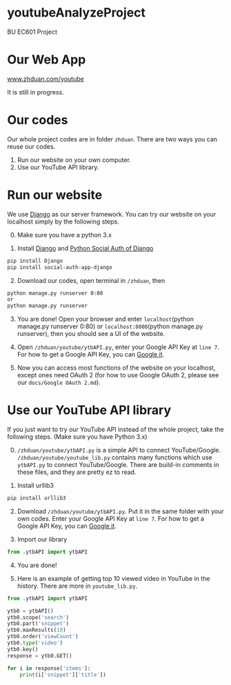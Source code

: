 # youtubeAnalyzeProject
BU EC601 Project

# Our Web App
www.zhduan.com/youtube

It is still in progress.

# Our codes
Our whole project codes are in folder ```zhduan```. There are two ways you can reuse our codes.

1. Run our website on your own computer.
2. Use our YouTube API library.

# Run our website
We use [Django](https://www.djangoproject.com) as our server framework. You can try our website on your localhost simply by the following steps.

0. Make sure you have a python 3.x

1. Install [Django](https://www.djangoproject.com) and [Python Social Auth of Django](https://github.com/python-social-auth/social-app-django)
```bash
pip install Django
pip install social-auth-app-django
```
2. Download our codes, open terminal in ```/zhduan```, then
```bash
python manage.py runserver 0:80
or
python manage.py runserver
```
3. You are done! Open your browser and enter ```localhost```(python manage.py runserver 0:80) or ```localhost:8000```(python manage.py runserver), then you should see a UI of the website.

4. Open ```/zhduan/youtube/ytbAPI.py```, enter your Google API Key at ```line 7```. For how to get a Google API Key, you can [Google it](https://www.google.com/search?source=hp&ei=XtrdW_ujLq2k_Qb5w6m4AQ&q=google+api+key&btnK=Google+Search&oq=google+api+key&gs_l=psy-ab.3..0l10.1453.4574..4861...0.0..0.176.1171.14j1......0....1..gws-wiz.....0..0i131j0i10.ugf-rXJhE4k).

5. Now you can access most functions of the website on your localhost, except ones need OAuth 2 (for how to use Google OAuth 2, please see our ```docs/Google OAuth 2.md```).

# Use our YouTube API library
If you just want to try our YouTube API instead of the whole project, take the following steps. (Make sure you have Python 3.x)

0. ```/zhduan/youtube/ytbAPI.py``` is a simple API to connect YouTube/Google. ```/zhduan/youtube/youtube_lib.py``` contains many functions which use ```ytbAPI.py``` to connect YouTube/Google. There are build-in comments in these files, and they are pretty ez to read.

1. Install urllib3
```bash
pip install urllib3
```

2. Download ```/zhduan/youtube/ytbAPI.py```. Put it in the same folder with your own codes. Enter your Google API Key at ```line 7```. For how to get a Google API Key, you can [Google it](https://www.google.com/search?source=hp&ei=XtrdW_ujLq2k_Qb5w6m4AQ&q=google+api+key&btnK=Google+Search&oq=google+api+key&gs_l=psy-ab.3..0l10.1453.4574..4861...0.0..0.176.1171.14j1......0....1..gws-wiz.....0..0i131j0i10.ugf-rXJhE4k).

3. Import our library
```Python
from .ytbAPI import ytbAPI
```

4. You are done!

5. Here is an example of getting top 10 viewed video in YouTube in the history. There are more in ```youtube_lib.py```.
```python
from .ytbAPI import ytbAPI

ytb0 = ytbAPI()
ytb0.scope('search')
ytb0.part('snippet')
ytb0.maxResults(10)
ytb0.order('viewCount')
ytb0.type('video')
ytb0.key()
response = ytb0.GET()

for i in response['items']:
    print(i['snippet']['title'])
```
